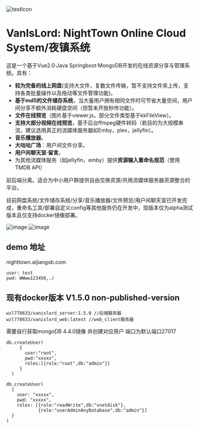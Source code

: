 ![testIcon](https://user-images.githubusercontent.com/55415793/173568881-43b09052-592d-412d-b3c2-e4e7c310cb4e.png)

# VanIsLord: NightTown Online Cloud System/夜镇系统

这是一个基于Vue2.0·Java Springboot·MongoDB开发的在线资源分享与管理系统。具有：
- **较为完备的线上网盘**(支持大文件，复数文件传输，暂不支持文件夹上传，支持各类批量操作以及拖动等文件管理功能)。
- **基于md5的文件储存系统**，当大量用户拥有相同文件时可节省大量空间，用户间分享不额外消耗硬盘空间（但暂未开放秒传功能）。
- **文件在线预览**（图片基于viewer.js，部分文件类型基于kkFileView）。
- **支持大部分视频在线预览**，基于后台ffmpeg硬件转码（若目的为大规模串流，建议选用真正的流媒体服务器如Emby，plex，jellyfin）。
- **音乐播放器**。
- **大咕咕广场**：用户间文件分享。
- **用户间聊天室·留言**。
- 为其他流媒体服务（如jellyfin，emby）提供**资源输入重命名规范**（使用TMDB API）

前后端分离。适合为中小用户群提供自由交换资源/共用流媒体服务器资源整合的平台。

目前网盘系统/文件储存系统/分享/音乐播放器/文件预览/用户间聊天室已开发完成，重命名工具/部署自定义config等其他服务仍在开发中，现版本仅为alpha测试版本且仅支持docker镜像部署。

![image](https://user-images.githubusercontent.com/55415793/173569340-9c1efaa2-3329-4129-a4f0-aa33165f1473.png)
![image](https://user-images.githubusercontent.com/55415793/173570282-483bc72d-0d5b-40a7-874b-78e9cf775a20.png)
## demo 地址
nighttown.aijiangsb.com
```
user: test
pwd: WWww123456,./
```
## 现有docker版本 V1.5.0 non-published-version
```
wzl778633/vanislord_server:1.5.0 //后端服务器
wzl778633/vanislord_web:latest //web_client服务器
```
需要自行获取mongoDB 4.4.0镜像 并创建对应用户 端口为默认端口27017
```
db.createUser(
     {
       user:"root",
       pwd:"xxxxx",
       roles:[{role:"root",db:"admin"}]
     }
  )
 
db.createUser( 
  { 
    user: "xxxxx", 
    pwd: "xxxxx", 
    roles: [{role:"readWrite",db:"vnetdisk"},
            {role:"userAdminAnyDatabase",db:"admin"}] 
  } 
) 
```



